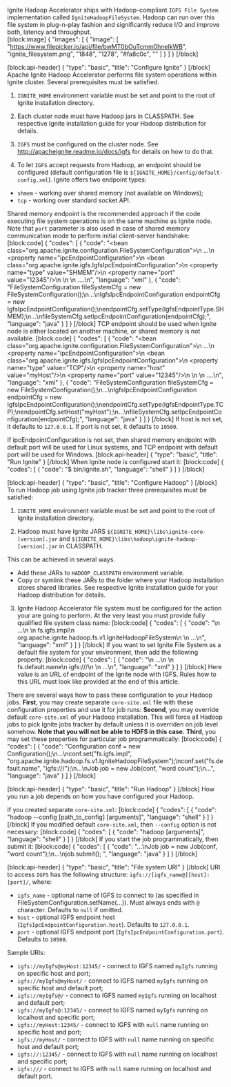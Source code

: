 Ignite Hadoop Accelerator ships with Hadoop-compliant `IGFS File System` implementation called `IgniteHadoopFileSystem`. Hadoop can run over this file system in plug-n-play fashion and significantly reduce I/O and improve both, latency and throughput.  
[block:image]
{
  "images": [
    {
      "image": [
        "https://www.filepicker.io/api/file/bwMT0bOuTcmm0hnelkWB",
        "ignite_filesystem.png",
        "1848",
        "1278",
        "#fa8c0c",
        ""
      ]
    }
  ]
}
[/block]

[block:api-header]
{
  "type": "basic",
  "title": "Configure Ignite"
}
[/block]
Apache Ignite Hadoop Accelerator performs file system operations within Ignite cluster. Several prerequisites must be satisfied.

1) `IGNITE_HOME` environment variable must be set and point to the root of Ignite installation directory.

2) Each cluster node must have Hadoop jars in CLASSPATH. 
See respective Ignite installation guide for your Hadoop distribution for details.

3) `IGFS` must be configured on the cluster node. See http://apacheignite.readme.io/docs/igfs for details on how to do that.

4) To let `IGFS` accept requests from Hadoop, an endpoint should be configured (default configuration file is `${IGNITE_HOME}/config/default-config.xml`).
Ignite offers two endpoint types:
  * `shmem` - working over shared memory (not available on Windows);
  * `tcp` - working over standard socket API.
 
Shared memory endpoint is the recommended approach if the code executing file system operations is on the same machine as Ignite node. Note that `port` parameter is also used in case of shared memory communication mode to perform initial client-server handshake:
[block:code]
{
  "codes": [
    {
      "code": "<bean class=\"org.apache.ignite.configuration.FileSystemConfiguration\">\n  ...\n  <property name=\"ipcEndpointConfiguration\">\n    <bean class=\"org.apache.ignite.igfs.IgfsIpcEndpointConfiguration\">\n      <property name=\"type\" value=\"SHMEM\"/>\n      <property name=\"port\" value=\"12345\"/>\n    </bean>\n  </property>\n  ....\n</bean>",
      "language": "xml"
    },
    {
      "code": "FileSystemConfiguration fileSystemCfg = new FileSystemConfiguration();\n...\nIgfsIpcEndpointConfiguration endpointCfg = new IgfsIpcEndpointConfiguration();\nendpointCfg.setType(IgfsEndpointType.SHMEM);\n...\nfileSystemCfg.setIpcEndpointConfiguration(endpointCfg);",
      "language": "java"
    }
  ]
}
[/block]
TCP endpoint should be used when Ignite node is either located on another machine, or shared memory is not available.
[block:code]
{
  "codes": [
    {
      "code": "<bean class=\"org.apache.ignite.configuration.FileSystemConfiguration\">\n  ...\n  <property name=\"ipcEndpointConfiguration\">\n    <bean class=\"org.apache.ignite.igfs.IgfsIpcEndpointConfiguration\">\n      <property name=\"type\" value=\"TCP\"/>\n      <property name=\"host\" value=\"myHost\"/>\n      <property name=\"port\" value=\"12345\"/>\n    </bean>\n  </property>\n  ....\n</bean>",
      "language": "xml"
    },
    {
      "code": "FileSystemConfiguration fileSystemCfg = new FileSystemConfiguration();\n...\nIgfsIpcEndpointConfiguration endpointCfg = new IgfsIpcEndpointConfiguration();\nendpointCfg.setType(IgfsEndpointType.TCP);\nendpointCfg.setHost(\"myHost\");\n...\nfileSystemCfg.setIpcEndpointConfiguration(endpointCfg);",
      "language": "java"
    }
  ]
}
[/block]
If host is not set, it defaults to `127.0.0.1`.
If port is not set, it defaults to `10500`.

If ipcEndpointConfiguration is not set, then shared memory endpoint with default port will be used for Linux systems, and TCP endpoint with default port will be used for Windows.
[block:api-header]
{
  "type": "basic",
  "title": "Run Ignite"
}
[/block]
When Ignite node is configured start it:
[block:code]
{
  "codes": [
    {
      "code": "$ bin/ignite.sh",
      "language": "shell"
    }
  ]
}
[/block]

[block:api-header]
{
  "type": "basic",
  "title": "Configure Hadoop"
}
[/block]
To run Hadoop job using Ignite job tracker three prerequisites must be satisfied:

1) `IGNITE_HOME` environment variable must be set and point to the root of Ignite installation directory.

2) Hadoop must have Ignite JARS `${IGNITE_HOME}\libs\ignite-core-[version].jar` and `${IGNITE_HOME}\libs\hadoop\ignite-hadoop-[version].jar` in CLASSPATH. 

This can be achieved in several ways.
  * Add these JARs to `HADOOP_CLASSPATH` environment variable.
  * Copy or symlink these JARs to the folder where your Hadoop installation stores shared libraries.
See respective Ignite installation guide for your Hadoop distribution for details.

3) Ignite Hadoop Accelerator file system must be configured for the action your are going to perform.
At the very least you must provide fully qualified file system class name:
[block:code]
{
  "codes": [
    {
      "code": "<configuration>\n  ...\n  <property>\n    <name>fs.igfs.impl</name>\n    <value>org.apache.ignite.hadoop.fs.v1.IgniteHadoopFileSystem</value>\n  </property>\n  ...\n</configuration>",
      "language": "xml"
    }
  ]
}
[/block]
If you want to set Ignite File System as a default file system for your environment, then add the following property:
[block:code]
{
  "codes": [
    {
      "code": "<configuration>\n  ...\n  <property>\n    <name>fs.default.name</name>\n    <value>igfs:///</value>\n  </property>\n  ...\n</configuration>",
      "language": "xml"
    }
  ]
}
[/block]
Here value is an URL of endpoint of the Ignite node with IGFS. Rules how to this URL must look like provided at the end of this article.

There are several ways how to pass these configuration to your Hadoop jobs.
**First**, you may create separate `core-site.xml` file with these configuration properties and use it for job runs:
**Second**, you may override default `core-site.xml` of your Hadoop installation. This will force all Hadoop jobs to pick Ignite jobs tracker by default unless it is overriden on job level somehow. **Note that you will not be able to HDFS in this case.** 
**Third**, you may set these properties for particular job programmatically:
[block:code]
{
  "codes": [
    {
      "code": "Configuration conf = new Configuration();\n...\nconf.set(\"fs.igfs.impl\", \"org.apache.ignite.hadoop.fs.v1.IgniteHadoopFileSystem\");\nconf.set(\"fs.default.name\", \"igfs:///\");\n...\nJob job = new Job(conf, \"word count\");\n...",
      "language": "java"
    }
  ]
}
[/block]

[block:api-header]
{
  "type": "basic",
  "title": "Run Hadoop"
}
[/block]
How you run a job depends on how you have configured your Hadoop.

If you created separate `core-site.xml`:
[block:code]
{
  "codes": [
    {
      "code": "hadoop --config [path_to_config] [arguments]",
      "language": "shell"
    }
  ]
}
[/block]
If you modified default `core-site.xml`, then `--config` option is not necessary:
[block:code]
{
  "codes": [
    {
      "code": "hadoop [arguments]",
      "language": "shell"
    }
  ]
}
[/block]
If you start the job programmatically, then submit it:
[block:code]
{
  "codes": [
    {
      "code": "...\nJob job = new Job(conf, \"word count\");\n...\njob.submit();  ",
      "language": "java"
    }
  ]
}
[/block]

[block:api-header]
{
  "type": "basic",
  "title": "File system URI"
}
[/block]
URI to access `IGFS` has the following structure: `igfs://[igfs_name@][host]:[port]/`, where:
  * `igfs_name` - optional name of IGFS to connect to (as specified in FileSystemConfiguration.setName(...)). Must always ends with `@` character. Defaults to `null` if omitted.
  * `host` - optional IGFS endpoint host (`IgfsIpcEndpointConfiguration.host`). Defaults to `127.0.0.1`.
  * `port` - optional IGFS endpoint port (`IgfsIpcEndpointConfiguration.port`). Defaults to `10500`.

Sample URIs:
  * `igfs://myIgfs@myHost:12345/` - connect to IGFS named `myIgfs` running on specific host and port;
  * `igfs://myIgfs@myHost/` - connect to IGFS named `myIgfs` running on specific host and default port;
  *  `igfs://myIgfs@/` - connect to IGFS named `myIgfs` running on localhost and default port;
  *  `igfs://myIgfs@:12345/` - connect to IGFS named `myIgfs` running on localhost and specific port;
  *  `igfs://myHost:12345/` - connect to IGFS with `null` name running on specific host and port;
  * `igfs://myHost/` - connect to IGFS with `null` name running on specific host and default port;
  * `igfs://:12345/` - connect to IGFS with `null` name running on localhost and specific port;
  * `igfs:///` - connect to IGFS with `null` name running on localhost and default port.